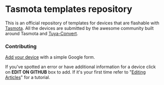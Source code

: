 # Tasmota templates repository
This is an official repository of templates for devices that are flashable with [Tasmota](https://github.com/arendst/Tasmota). 
All the devices are submitted by the awesome community built around Tasmota and [Tuya-Convert](https://github.com/ct-Open-Source/tuya-convert).

### Contributing
[Add your device](https://blakadder.github.io/templates/new.html) with a simple Google form.

If you've spotted an error or have additional information for a device click on **EDIT ON GITHUB** box to add. 
If it's your first time refer to "[Editing Articles](https://tasmota.github.io/docs/#/Contributing?id=editing-articles)" for a tutorial. 
